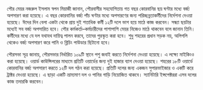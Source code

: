 পৌর মেয়র নজরুল ইসলাম স্বপন মিয়াজী জানান, পৌরবাসীর সহযোগিতায় গত বছর কোরবানির ছয় ঘণ্টার মধ্যে বর্জ্য অপসারণ করা হয়েছে। এ বছর কোরবানির বর্জ্য পাঁচ ঘণ্টার মধ্যে অপসারণের জন্য পরিচ্ছন্নতাকর্মীদের নির্দেশনা দেওয়া হয়েছে। ঈদের দিন বেলা একটা থেকে প্রায় দুই শতাধিক কর্মী ১২টি দলে ভাগ হয়ে মাঠে কাজ করবেন। সন্ধ্যা ছয়টার মধ্যেই সব বর্জ্য অপসারিত হবে। পৌর কর্মকর্তা–কর্মচারীদের পাশাপাশি মেয়র নিজেও মাঠে থাকবেন বলে জানান তিনি। কর্মীদের মধ্যে যে দল যথাযথ দায়িত্ব পালন করবে, তাদের পুরস্কৃত করা হবে। শুধু শহরের প্রধান সড়ক নয়, অলিগলি থেকেও বর্জ্য অপসারণ করে পানি ও ব্লিচিং পাউডার ছিটানো হবে।

পৌরসভা সূত্র জানায়, পৌরসভার নির্ধারিত ১০৯টি স্থানে পশু জবাই করতে নির্দেশনা দেওয়া হয়েছে। এ লক্ষ্যে মাইকিংও করা হয়েছে। ওয়ার্ড কাউন্সিলরের মাধ্যমে প্রতিটি ওয়ার্ডের জন্য দুই হাজার ব্যাগ দেওয়া হয়েছে। শহরের ১৮টি ওয়ার্ডে কোরবানির বর্জ্য অপসারণ করতে ১২টি দল গঠন করা হয়েছে। প্রতিটি দলের জন্য একজন সুপারভাইজার ও একটি করে ট্রাক্টর দেওয়া হয়েছে। এ ছাড়া একটি ভ্রাম্যমাণ দল ও পানির গাড়ি নিয়োজিত থাকবে। স্যানিটারি ইন্সপেক্টররা এসব দলের কাজ তদারকি করবেন।  
